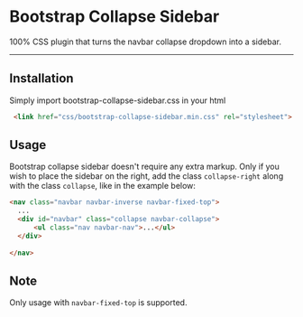Bootstrap Collapse Sidebar
===================


100% CSS plugin that turns the navbar collapse dropdown into a sidebar. 

----------


Installation
-------------
Simply import bootstrap-collapse-sidebar.css in your html

```html
 <link href="css/bootstrap-collapse-sidebar.min.css" rel="stylesheet">
```

Usage
-------------
Bootstrap collapse sidebar doesn't require any extra markup.
Only if you wish to place the sidebar on the right,  add the class ```collapse-right``` along with the class ```collapse```, like in the example below:
```html
<nav class="navbar navbar-inverse navbar-fixed-top">
  ...
  <div id="navbar" class="collapse navbar-collapse">
      <ul class="nav navbar-nav">...</ul>
  </div>
      
</nav>
``` 

Note
-------------
Only usage with ```navbar-fixed-top``` is supported.
